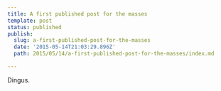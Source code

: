 ```yaml
---
title: A first published post for the masses
template: post
status: published
publish:
  slug: a-first-published-post-for-the-masses
  date: '2015-05-14T21:03:29.896Z'
  path: 2015/05/14/a-first-published-post-for-the-masses/index.md

---
```


Dingus.
